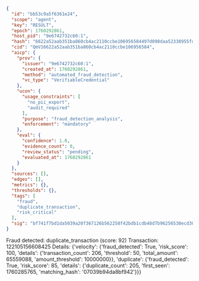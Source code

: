 ```json
{
  "id": "bb53c9a5f6361e24",
  "scope": "agent",
  "key": "RESULT",
  "epoch": 1760292861,
  "host_pid": "9e6742732c60:1",
  "hash": "6622a52aab351ba860cb4ac2110ccbe106956584497d098daa52338955fd625e",
  "cid": "QmV16622a52aab351ba860cb4ac2110ccbe106956584",
  "aicp": {
    "prov": {
      "issuer": "9e6742732c60:1",
      "created_at": 1760292861,
      "method": "automated_fraud_detection",
      "vc_type": "VerifiableCredential"
    },
    "ucon": {
      "usage_constraints": [
        "no_pii_export",
        "audit_required"
      ],
      "purpose": "fraud_detection_analysis",
      "enforcement": "mandatory"
    },
    "eval": {
      "confidence": 1.0,
      "evidence_count": 0,
      "review_status": "pending",
      "evaluated_at": 1760292861
    }
  },
  "sources": [],
  "edges": [],
  "metrics": {},
  "thresholds": {},
  "tags": [
    "fraud",
    "duplicate_transaction",
    "risk_critical"
  ],
  "sig": "bf741f7bd1da5039a20f367126b562258f42bdb1cdb48d7b96256530ecd307e3"
}
```

Fraud detected: duplicate_transaction (score: 92)
Transaction: 122105156608425
Details: {'velocity': {'fraud_detected': True, 'risk_score': 100, 'details': {'transaction_count': 206, 'threshold': 50, 'total_amount': 65559088, 'amount_threshold': 10000000}}, 'duplicate': {'fraud_detected': True, 'risk_score': 85, 'details': {'duplicate_count': 205, 'first_seen': 1760285765, 'matching_hash': '07039b94da8bf942'}}}